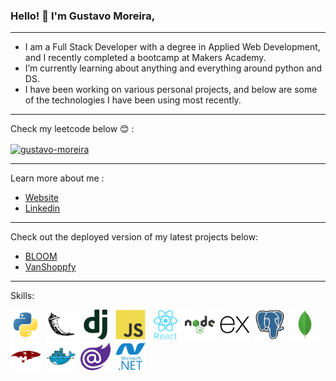 ### Hello! 👋 I'm Gustavo Moreira,
<hr>

- I am a Full Stack Developer with a degree in Applied Web Development, and I recently completed a bootcamp at Makers Academy.
- I’m currently learning about anything and everything around python and DS.
- I have been working on various personal projects, and below are some of the technologies I have been using most recently.

<hr>

Check my leetcode below 😊 :
<p align="left">
<a href="https://leetcode.com/gustavoperess/" target="blank"><img align="center" src="https://assets.leetcode.com/static_assets/public/icons/favicon.ico" alt="gustavo-moreira" height="40" width="40" /></a>
</p>



<hr>

Learn more about me :
- [Website](https://gustavomoreira.co.uk)
- [Linkedin](https://www.linkedin.com/in/gustavo-moreira-25bb56144)

<hr>

Check out the deployed version of my latest projects below: 

- [BLOOM](https://bloom-frontend-vryp.onrender.com/)
- [VanShoppfy](https://vanshoppfy.onrender.com/)

<hr>

Skills: 

<div>
  <img src="https://github.com/devicons/devicon/blob/master/icons/python/python-original.svg" title="Python" alt="Python" width="48" height="48"/>&nbsp;
  <img src="https://github.com/devicons/devicon/blob/master/icons/flask/flask-original.svg" title="Flask" alt="Flask" width="48" height="48"/>&nbsp;
  <img src="https://github.com/devicons/devicon/blob/master/icons/django/django-plain.svg" title="Django" alt="Django" width="48" height="48"/>&nbsp;
  <img src="https://github.com/devicons/devicon/blob/master/icons/javascript/javascript-original.svg" title="JavaScript" alt="JavaScript" width="48" height="48"/>&nbsp;
  <img src="https://github.com/devicons/devicon/blob/master/icons/react/react-original-wordmark.svg" title="React" alt="React" width="48" height="48"/>&nbsp;
  <img src="https://github.com/devicons/devicon/blob/master/icons/nodejs/nodejs-original-wordmark.svg" title="NodeJS" alt="NodeJS" width="48" height="48"/>&nbsp;
  <img src="https://github.com/devicons/devicon/blob/master/icons/express/express-original.svg" title="Express" alt="Express" width="48" height="48"/>&nbsp;
  <img src="https://github.com/devicons/devicon/blob/master/icons/postgresql/postgresql-original.svg" title="postresql" alt="" width="48" height="48"/>&nbsp;
  <img src="https://github.com/devicons/devicon/blob/master/icons/mongodb/mongodb-original.svg" title="mongodb" alt="mongodb" width="48" height="48"/>&nbsp;
  <img src="https://github.com/devicons/devicon/blob/master/icons/mongoose/mongoose-original.svg" title="mongoose" alt="mongoose" width="48" height="48"/>&nbsp;
  <img src="https://github.com/devicons/devicon/blob/master/icons/docker/docker-original.svg" title="docker" alt="docker" width="48" height="48"/>&nbsp;
  <img src="https://github.com/devicons/devicon/blob/master/icons/blazor/blazor-original.svg" title="docker" alt="docker" width="48" height="48"/>&nbsp;
  <img src="https://github.com/devicons/devicon/blob/master/icons/dot-net/dot-net-plain-wordmark.svg" title="docker" alt="docker" width="48" height="48"/>&nbsp;
</div>
<br></br>





